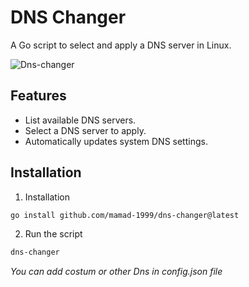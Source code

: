 # DNS Changer

A Go script to select and apply a DNS server in Linux.

![Dns-changer](https://github.com/user-attachments/assets/af03f351-0922-4fd6-98c2-265781c60c5b)


## Features

- List available DNS servers.
- Select a DNS server to apply.
- Automatically updates system DNS settings.

## Installation

1. Installation

```bash
go install github.com/mamad-1999/dns-changer@latest
```
2. Run the script
   
```bash
dns-changer
```

*You can add costum or other Dns in config.json file*


